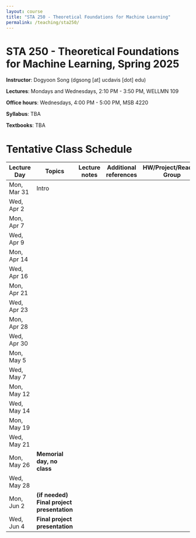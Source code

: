 ```yaml
---
layout: course
title: "STA 250 - Theoretical Foundations for Machine Learning"
permalink: /teaching/sta250/
---
```


STA 250 - Theoretical Foundations for Machine Learning, Spring 2025
==============

**Instructor**: Dogyoon Song (dgsong [at] ucdavis [dot] edu)


**Lectures**: Mondays and Wednesdays, 2:10 PM - 3:50 PM, WELLMN 109


**Office hours**: Wednesdays, 4:00 PM - 5:00 PM, MSB 4220


**Syllabus**: TBA


**Textbooks**: TBA



# Tentative Class Schedule


Lecture Day | Topics | Lecture notes | Additional references  | HW/Project/Reading Group | Other 
--- | --- | --- | --- | --- | --- 
Mon, Mar 31 | Intro | | | | 
Wed, Apr 2 | | | |
Mon, Apr 7 | | | |
Wed, Apr 9 | | | |
Mon, Apr 14 | | | |
Wed, Apr 16 | | | |
Mon, Apr 21 | | | |
Wed, Apr 23 | | | |
Mon, Apr 28 | | | |
Wed, Apr 30 | | | |
Mon, May 5 | | | |
Wed, May 7 | | | |
Mon, May 12 | | | |
Wed, May 14 | | | |
Mon, May 19 | | | |
Wed, May 21 | | | |
Mon, May 26 | **Memorial day, no class** |||
Wed, May 28 | | | |
Mon, Jun 2 | **(if needed) Final project presentation** |||
Wed, Jun 4 | **Final project presentation** |||
